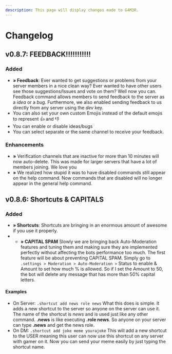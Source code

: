 ```yaml
---
description: This page will display changes made to G4M3R.
---
```


# Changelog

##  **v0.8.7: FEEDBACK!!!!!!!!!!!**

### Added

* **» Feedback**: Ever wanted to get suggestions or problems from your server members in a nice clean way? Ever wanted to have other users see those suggestions/Issues and vote on them? Well now you can. Feedback command allows members to send feedback to the server as a _idea_ or a _bug_. Furthermore, we also enabled sending feedback to us directly from any server using the _dev_ key.
* You can also set your own custom Emojis instead of the default emojis to represent :thumbsup: and :thumbsdown:
* You can enable or disable ideas/bugs
* You can select separate or the same channel to receive your feedback.

### Enhancements

* **»** Verification channels that are inactive for more than 10 minutes will now auto-delete. This was made for larger servers that have a lot of members joining. We love you
* **»** We realized how stupid it was to have disabled commands still appear on the help command. Now commands that are disabled will no longer appear in the general help command.

##  **v0.8.6: Shortcuts & CAPITALS**

### Added

* **» Shortcuts**: Shortcuts are bringing in an enormous amount of awesome if you use it properly.
*  * **» CAPITAL SPAM** Slowly we are bringing back Auto-Moderation features and tuning them and making sure they are implemented perfectly without affecting the bots performance too much. The first feature will be about preventing CAPITAL SPAM. Simply go to `.settings > Moderation > Auto-Moderation >` Status to enable & Amount to set how much % is allowed. So if I set the Amount to 50, the bot will delete any message that has more than 50% capital letters.

#### Examples

* On Server: `.shortcut add news role news` What this does is simple. It adds a new shortcut to the server so anyone on the server can use it. The name of the shortcut is _news_ and is used just like any other command. **.news** is like executing **.role news**. So anyone on your server can type **.news** and get the news role.
* On DM: `.shortcut add joke meme yourajoke` This will add a new shortcut to the USER meaning this user can now use this shortcut on any server with gamer on it. Now you can send your meme easily by just typing the shortcut name.





